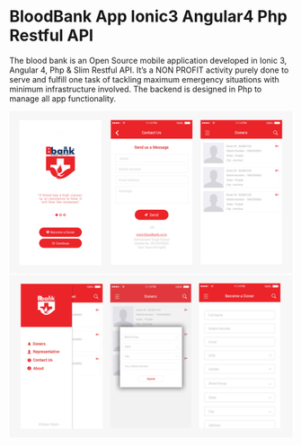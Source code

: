 # BloodBank App Ionic3 Angular4 Php Restful API

The blood bank is an Open Source mobile application developed in Ionic 3, Angular 4, Php & Slim Restful API. It’s a NON PROFIT activity purely done to serve and fulfill one task of tackling maximum emergency situations with minimum infrastructure involved. The backend is designed in Php to manage all app functionality.

<img src="/UI/a1.png" />
<img src="/UI/a2.png" />
